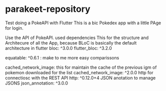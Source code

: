 # parakeet-repository
Test doing a PokeAPI with Flutter
This is a bic Pokedex app with a little PAge for login. 

Use the API of PokeAPI. 
used dependencies
This for the structure and Architecure of all the App, because BLoC is basically the default architecture in flutter
  bloc: ^3.0.0
  flutter_bloc: ^3.2.0
  
  equatable: ^0.6.1 : make to me more easy comparissons 
  
  cached_network_image: this for maintain the cache of the previous igm of pokemon downloaded for the list
  cached_network_image: ^2.0.0
  http for connectiosc with the REST API
  http: ^0.12.0+4
  JSON anotation to manage JSONS
  json_annotation: ^3.0.0